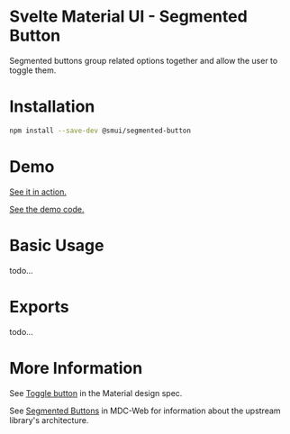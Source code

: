 # Svelte Material UI - Segmented Button

Segmented buttons group related options together and allow the user to toggle them.

# Installation

```sh
npm install --save-dev @smui/segmented-button
```

# Demo

[See it in action.](https://sveltematerialui.com/demo/segmented-button)

[See the demo code.](/site/src/routes/demo/segmented-button/)

# Basic Usage

todo...

# Exports

todo...

# More Information

See [Toggle button](https://material.io/components/buttons#toggle-button) in the Material design spec.

See [Segmented Buttons](https://github.com/material-components/material-components-web/tree/v11.0.0/packages/mdc-segmented-button) in MDC-Web for information about the upstream library's architecture.
